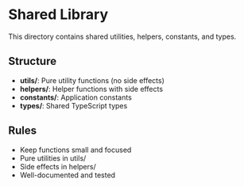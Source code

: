 # Shared Library

This directory contains shared utilities, helpers, constants, and types.

## Structure

- **utils/**: Pure utility functions (no side effects)
- **helpers/**: Helper functions with side effects
- **constants/**: Application constants
- **types/**: Shared TypeScript types

## Rules

- Keep functions small and focused
- Pure utilities in utils/
- Side effects in helpers/
- Well-documented and tested
